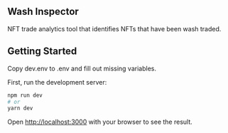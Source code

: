 ## Wash Inspector

NFT trade analytics tool that identifies NFTs that have been wash traded.

## Getting Started

Copy dev.env to .env and fill out missing variables. 

First, run the development server:

```bash
npm run dev
# or
yarn dev
```

Open [http://localhost:3000](http://localhost:3000) with your browser to see the result.

